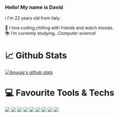 
### Hello! My name is David

ℹ️ I'm 22 years old from italy.


🍿 I love coding,chilling with friends and watch movies.  
📚 I'm currently studying...Computer science!

# 📈 Github Stats
[![Anurag's github stats](https://github-readme-stats.vercel.app/api?username=drevrena&theme=dark&count_private=true)](https://github.com/anuraghazra/github-readme-stats)
# 💻 Favourite Tools & Techs
![](https://img.shields.io/badge/Editor-Intellij-informational?style=flat&logo=<LOGO_NAME>&logoColor=white&color=2bbc8a)
![](https://img.shields.io/badge/Code-Java-informational?style=flat&logo=<LOGO_NAME>&logoColor=white&color=2bbc8a)
![](https://img.shields.io/badge/OS-Windows-informational?style=flat&logo=<LOGO_NAME>&logoColor=white&color=2bbc8a)
![](https://img.shields.io/badge/ProjectManagement-Maven-informational?style=flat&logo=<LOGO_NAME>&logoColor=white&color=2bbc8a)
![](https://img.shields.io/badge/ProjectManagement-Gradle-informational?style=flat&logo=<LOGO_NAME>&logoColor=white&color=2bbc8a)
![](https://img.shields.io/badge/VCS-Git-informational?style=flat&logo=<LOGO_NAME>&logoColor=white&color=2bbc8a)
![](https://img.shields.io/badge/Database-MySQL-informational?style=flat&logo=<LOGO_NAME>&logoColor=white&color=2bbc8a)
![](https://img.shields.io/badge/Database-MongoDB-informational?style=flat&logo=<LOGO_NAME>&logoColor=white&color=2bbc8a)
![](https://img.shields.io/badge/Cache/PubSub-Redis-informational?style=flat&logo=%3CLOGO_NAME%3E&logoColor=white&color=2bbc8a)








